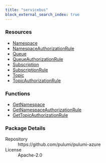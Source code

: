 ```yaml
---
title: "servicebus"
block_external_search_index: true
---
```


<!-- WARNING: this file was generated by Pulumi Docs Generator. -->
<!-- Do not edit by hand unless you're certain you know what you are doing! -->

<h3>Resources</h3>
<ul class="api">
    <li><a href="namespace"><span class="symbol resource"></span>Namespace</a></li>
    <li><a href="namespaceauthorizationrule"><span class="symbol resource"></span>NamespaceAuthorizationRule</a></li>
    <li><a href="queue"><span class="symbol resource"></span>Queue</a></li>
    <li><a href="queueauthorizationrule"><span class="symbol resource"></span>QueueAuthorizationRule</a></li>
    <li><a href="subscription"><span class="symbol resource"></span>Subscription</a></li>
    <li><a href="subscriptionrule"><span class="symbol resource"></span>SubscriptionRule</a></li>
    <li><a href="topic"><span class="symbol resource"></span>Topic</a></li>
    <li><a href="topicauthorizationrule"><span class="symbol resource"></span>TopicAuthorizationRule</a></li>
</ul>

<h3>Functions</h3>
<ul class="api">
    <li><a href="getnamespace"><span class="symbol datasource"></span>GetNamespace</a></li>
    <li><a href="getnamespaceauthorizationrule"><span class="symbol datasource"></span>GetNamespaceAuthorizationRule</a></li>
    <li><a href="gettopicauthorizationrule"><span class="symbol datasource"></span>GetTopicAuthorizationRule</a></li>
</ul>

<h3>Package Details</h3>
<dl class="package-details">
	<dt>Repository</dt>
	<dd>https://github.com/pulumi/pulumi-azure</dd>
	<dt>License</dt>
	<dd>Apache-2.0</dd>
</dl>

